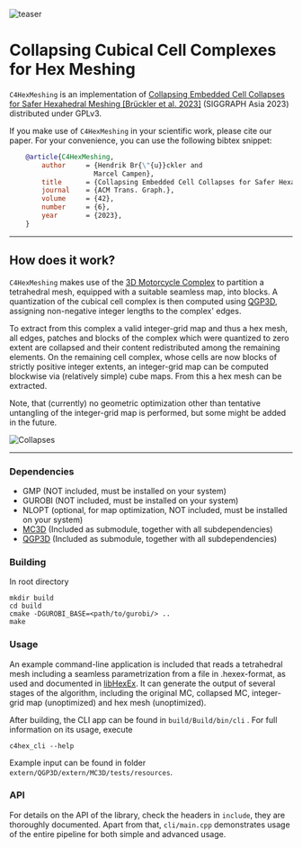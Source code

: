 ![teaser](https://github.com/HendrikBrueckler/C4HexMeshing/assets/38473042/f70ef0d1-e1f4-4e35-a024-ad9440baf83c)

# Collapsing Cubical Cell Complexes for Hex Meshing

`C4HexMeshing` is an implementation of [Collapsing Embedded Cell Collapses for Safer Hexahedral Meshing \[Brückler et al. 2023\]](http://graphics.cs.uos.de/papers/T-Collapsing_Bru%CC%88ckler_SA2023_Preprint.pdf) (SIGGRAPH Asia 2023) distributed under GPLv3.

If you make use of `C4HexMeshing` in your scientific work, please cite our paper. For your convenience,
you can use the following bibtex snippet:

```bibtex
    @article{C4HexMeshing,
        author     = {Hendrik Br{\"{u}}ckler and
                     Marcel Campen},
        title      = {Collapsing Embedded Cell Collapses for Safer Hexahedral Meshing},
        journal    = {ACM Trans. Graph.},
        volume     = {42},
        number     = {6},
        year       = {2023},
    }
```

***

## How does it work?

`C4HexMeshing` makes use of the [3D Motorcycle Complex](https://github.com/HendrikBrueckler/MC3D) to partition a tetrahedral mesh, equipped with a suitable seamless map, into blocks. A quantization of the cubical cell complex is then computed using [QGP3D](https://github.com/HendrikBrueckler/QGP3D), assigning non-negative integer lengths to the complex' edges.

To extract from this complex a valid integer-grid map and thus a hex mesh, all edges, patches and blocks of the complex which were quantized to zero extent are collapsed and their content redistributed among the remaining elements. On the remaining cell complex, whose cells are now blocks of strictly positive integer extents, an integer-grid map can be computed blockwise via (relatively simple) cube maps.
From this a hex mesh can be extracted.

Note, that (currently) no geometric optimization other than tentative untangling of the integer-grid map is performed, but some might be added in the future.

![Collapses](https://github.com/HendrikBrueckler/C4HexMeshing/assets/38473042/4fbb3c16-1baf-47e7-9d6b-58b7fc8555b3)

***

### Dependencies
- GMP (NOT included, must be installed on your system)
- GUROBI (NOT included, must be installed on your system)
- NLOPT (optional, for map optimization, NOT included, must be installed on your system)
- [MC3D](https://github.com/HendrikBrueckler/MC3D) (Included as submodule, together with all subdependencies)
- [QGP3D](https://github.com/HendrikBrueckler/QGP3D) (Included as submodule, together with all subdependencies)

### Building
In root directory

    mkdir build
    cd build
    cmake -DGUROBI_BASE=<path/to/gurobi/> ..
    make

### Usage
An example command-line application is included that reads a tetrahedral mesh including a seamless parametrization from a file in .hexex-format, as used and documented in [libHexEx](https://www.graphics.rwth-aachen.de/software/libHexEx/).
It can generate the output of several stages of the algorithm, including the original MC, collapsed MC, integer-grid map (unoptimized) and hex mesh (unoptimized).

After building, the CLI app can be found in ```build/Build/bin/cli``` .
For full information on its usage, execute

    c4hex_cli --help

Example input can be found in folder ```extern/QGP3D/extern/MC3D/tests/resources```.

### API
For details on the API of the library, check the headers in ```include```, they are thoroughly documented. Apart from that, ```cli/main.cpp``` demonstrates usage of the entire pipeline for both simple and advanced usage.
